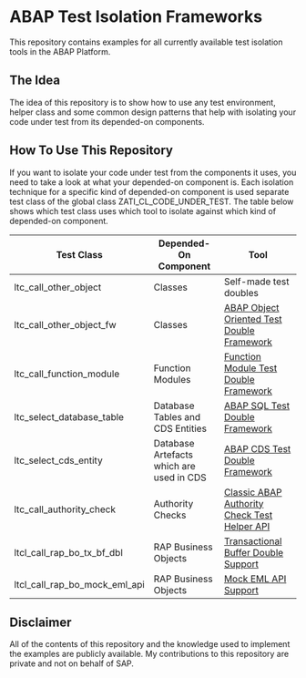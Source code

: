 # ABAP Test Isolation Frameworks
This repository contains examples for all currently available test isolation tools in the ABAP Platform. 

## The Idea
The idea of this repository is to show how to use any test environment, helper class and some common design patterns that help with isolating your code under test from its depended-on components.

## How To Use This Repository
If you want to isolate your code under test from the components it uses, you need to take a look at what your depended-on component is. Each isolation technique for a specific kind of depended-on component is used separate test class of the global class ZATI_CL_CODE_UNDER_TEST. 
The table below shows which test class uses which tool to isolate against which kind of depended-on component.

Test Class | Depended-On Component | Tool | 
----- | ----- | ------
ltc_call_other_object | Classes | Self-made test doubles 
ltc_call_other_object_fw | Classes | [ABAP Object Oriented Test Double Framework](https://help.sap.com/docs/ABAP_PLATFORM/c238d694b825421f940829321ffa326a/804c251e9c19426cadd1395978d3f17b.html?locale=en-US)
ltc_call_function_module | Function Modules | [Function Module Test Double Framework](https://help.sap.com/docs/SAP_S4HANA_CLOUD/25cf71e63940453397a32dc2b7676947/75964f284aa9435da40c4d82e111f276.html?locale=en-US)
ltc_select_database_table | Database Tables and CDS Entities | [ABAP SQL Test Double Framework](https://help.sap.com/docs/ABAP_PLATFORM/c238d694b825421f940829321ffa326a/1432ca1fc7b547d493f691cdd09245ae.html?locale=en-US)
ltc_select_cds_entity | Database Artefacts which are used in CDS | [ABAP CDS Test Double Framework](https://help.sap.com/docs/ABAP_PLATFORM_NEW/c238d694b825421f940829321ffa326a/cbedc08ff4de48ffa8d04d3067ef08e7.html?locale=en-US)
ltc_call_authority_check | Authority Checks | [Classic ABAP Authority Check Test Helper API](https://help.sap.com/docs/ABAP_PLATFORM_NEW/c238d694b825421f940829321ffa326a/6500d4d8f89a4743a6c0513d659a475b.html?locale=en-US)
ltcl_call_rap_bo_tx_bf_dbl | RAP Business Objects | [Transactional Buffer Double Support](https://help.sap.com/docs/SAP_S4HANA_CLOUD/25cf71e63940453397a32dc2b7676947/0337944d45994a3ba7482421cdfe36c8.html)
ltcl_call_rap_bo_mock_eml_api | RAP Business Objects | [Mock EML API Support](https://help.sap.com/docs/SAP_S4HANA_CLOUD/25cf71e63940453397a32dc2b7676947/4fa0e8a6ea0d4c45bec1afdc1ac6bd49.html?locale=en-US)

## Disclaimer
All of the contents of this repository and the knowledge used to implement the examples are publicly available. My contributions to this repository are private and not on behalf of SAP.
